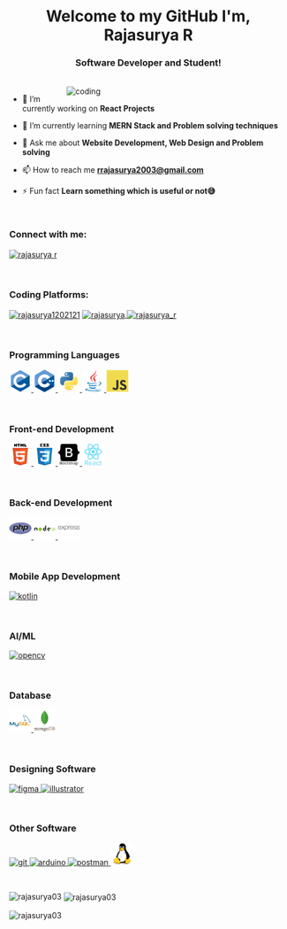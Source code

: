 <h1 align="center">Welcome to my GitHub I'm, Rajasurya R</h1>
<h3 align="center">Software Developer and Student!</h3>
<br>
<img align="right" alt="coding" width="400" src="https://media2.giphy.com/media/qgQUggAC3Pfv687qPC/giphy.gif">

- 🔭 I’m currently working on **React Projects**

- 🌱 I’m currently learning **MERN Stack and Problem solving techniques**

- 💬 Ask me about **Website Development, Web Design and Problem solving**

- 📫 How to reach me **rrajasurya2003@gmail.com**

- ⚡ Fun fact **Learn something which is useful or not😅**

<br>

<h3 align="left">Connect with me:</h3>
<p align="left">
<a href="https://linkedin.com/in/rajasurya r" target="blank"><img align="center" src="https://raw.githubusercontent.com/rahuldkjain/github-profile-readme-generator/master/src/images/icons/Social/linked-in-alt.svg" alt="rajasurya r" height="30" width="40" /></a>
</p>

<br>

<h3 align="left">Coding Platforms:</h3>
<p align="left">
<a href="https://www.hackerrank.com/rajasurya1202121" target="blank"><img align="center" src="https://raw.githubusercontent.com/rahuldkjain/github-profile-readme-generator/master/src/images/icons/Social/hackerrank.svg" alt="rajasurya1202121" height="30" width="40" /></a>
<a href="https://www.leetcode.com/rajasurya" target="blank"><img align="center" src="https://raw.githubusercontent.com/rahuldkjain/github-profile-readme-generator/master/src/images/icons/Social/leet-code.svg" alt="rajasurya" height="30" width="40" />
<a href="https://www.codechef.com/users/rajasurya_r" target="blank"><img align="center" src="https://cdn.jsdelivr.net/npm/simple-icons@3.1.0/icons/codechef.svg" alt="rajasurya_r" height="30" width="40" /></a>
</a>
</p>

<br>

<h3 align="left">Programming Languages </h3>
<p align="left"> 
<a href="https://www.cprogramming.com/" target="_blank" rel="noreferrer"> 
	<img src="https://raw.githubusercontent.com/devicons/devicon/master/icons/c/c-original.svg" alt="c" width="40" height="40"/> 
</a> 
<a href="https://www.w3schools.com/cpp/" target="_blank" rel="noreferrer"> 
	<img src="https://raw.githubusercontent.com/devicons/devicon/master/icons/cplusplus/cplusplus-original.svg" alt="cplusplus" width="40" height="40"/> 
</a>
<a href="https://www.python.org" target="_blank" rel="noreferrer"> 
	<img src="https://raw.githubusercontent.com/devicons/devicon/master/icons/python/python-original.svg" alt="python" width="40" height="40"/> 
</a>  
<a href="https://www.java.com" target="_blank" rel="noreferrer"> 
	<img src="https://raw.githubusercontent.com/devicons/devicon/master/icons/java/java-original.svg" alt="java" width="40" height="40"/> 
</a>  
<a href="https://developer.mozilla.org/en-US/docs/Web/JavaScript" target="_blank" rel="noreferrer"> 
	<img src="https://raw.githubusercontent.com/devicons/devicon/master/icons/javascript/javascript-original.svg" alt="javascript" width="40" height="40"/> 
</a> 
</p>

<br>

<h3 align="left">Front-end Development </h3>
<p align="left">  
<a href="https://www.w3.org/html/" target="_blank" rel="noreferrer"> 
	<img src="https://raw.githubusercontent.com/devicons/devicon/master/icons/html5/html5-original-wordmark.svg" alt="html5" width="40" height="40"/> 
</a> 
<a href="https://www.w3schools.com/css/" target="_blank" rel="noreferrer"> 
	<img src="https://raw.githubusercontent.com/devicons/devicon/master/icons/css3/css3-original-wordmark.svg" alt="css3" width="40" height="40"/> 
</a> 
<a href="https://getbootstrap.com" target="_blank" rel="noreferrer"> 
	<img src="https://raw.githubusercontent.com/devicons/devicon/master/icons/bootstrap/bootstrap-plain-wordmark.svg" alt="bootstrap" width="40" height="40"/> 
</a> 
<a href="https://reactjs.org/" target="_blank" rel="noreferrer"> 
	<img src="https://raw.githubusercontent.com/devicons/devicon/master/icons/react/react-original-wordmark.svg" alt="react" width="40" height="40"/> 
</a>
</p>

<br>

<h3 align="left">Back-end Development </h3>
<p align="left"> 
<a href="https://www.php.net" target="_blank" rel="noreferrer"> 
	<img src="https://raw.githubusercontent.com/devicons/devicon/master/icons/php/php-original.svg" alt="php" width="40" height="40"/> 
</a> 
<a href="https://nodejs.org" target="_blank" rel="noreferrer"> 
	<img src="https://raw.githubusercontent.com/devicons/devicon/master/icons/nodejs/nodejs-original-wordmark.svg" alt="nodejs" width="40" height="40"/> 
</a> 
<a href="https://expressjs.com" target="_blank" rel="noreferrer"> 
	<img src="https://raw.githubusercontent.com/devicons/devicon/master/icons/express/express-original-wordmark.svg" alt="express" width="40" height="40"/> 
</a> 
</p>

<br>

<h3 align="left">Mobile App Development </h3>
<p align="left"> 
<a href="https://kotlinlang.org" target="_blank" rel="noreferrer"> 
	<img src="https://www.vectorlogo.zone/logos/kotlinlang/kotlinlang-icon.svg" alt="kotlin" width="40" height="40"/> 
</a> 
</p>

<br>

<h3 align="left">AI/ML</h3>
<p align="left"> 
<a href="https://opencv.org/" target="_blank" rel="noreferrer"> 
	<img src="https://www.vectorlogo.zone/logos/opencv/opencv-icon.svg" alt="opencv" width="40" height="40"/> 
</a> 
</p>

<br>

<h3 align="left">Database </h3>
<p align="left">
<a href="https://www.mysql.com/" target="_blank" rel="noreferrer"> 
	<img src="https://raw.githubusercontent.com/devicons/devicon/master/icons/mysql/mysql-original-wordmark.svg" alt="mysql" width="40" height="40"/> 
</a>  
<a href="https://www.mongodb.com/" target="_blank" rel="noreferrer"> 
	<img src="https://raw.githubusercontent.com/devicons/devicon/master/icons/mongodb/mongodb-original-wordmark.svg" alt="mongodb" width="40" height="40"/> 
</a> 
</p>

<br>

<h3 align="left">Designing Software </h3>
<p align="left"> 
<a href="https://www.figma.com/" target="_blank" rel="noreferrer"> 
	<img src="https://www.vectorlogo.zone/logos/figma/figma-icon.svg" alt="figma" width="40" height="40"/> 
</a> 
<a href="https://www.adobe.com/in/products/illustrator.html" target="_blank" rel="noreferrer"> 
	<img src="https://www.vectorlogo.zone/logos/adobe_illustrator/adobe_illustrator-icon.svg" alt="illustrator" width="40" height="40"/> 
</a>
</p>

<br>

<h3 align="left">Other Software </h3>
<p align="left">  
<a href="https://git-scm.com/" target="_blank" rel="noreferrer"> 
	<img src="https://www.vectorlogo.zone/logos/git-scm/git-scm-icon.svg" alt="git" width="40" height="40"/> 
</a>
<a href="https://www.arduino.cc/" target="_blank" rel="noreferrer"> 
	<img src="https://cdn.worldvectorlogo.com/logos/arduino-1.svg" alt="arduino" width="40" height="40"/> 
</a>
<a href="https://postman.com" target="_blank" rel="noreferrer"> 
	<img src="https://www.vectorlogo.zone/logos/getpostman/getpostman-icon.svg" alt="postman" width="40" height="40"/> 
</a> 
<a href="https://www.linux.org/" target="_blank" rel="noreferrer"> 
	<img src="https://raw.githubusercontent.com/devicons/devicon/master/icons/linux/linux-original.svg" alt="linux" width="40" height="40"/> 
</a> 
</p>
<br>
<p><img align="left" src="https://github-readme-stats.vercel.app/api/top-langs?username=rajasurya03&show_icons=true&locale=en&layout=compact" alt="rajasurya03" /></p>

<p>&nbsp;<img align="center" src="https://github-readme-stats.vercel.app/api?username=rajasurya03&show_icons=true&locale=en" alt="rajasurya03" /></p>

<p><img align="center" src="https://github-readme-streak-stats.herokuapp.com/?user=rajasurya03&" alt="rajasurya03" /></p>
